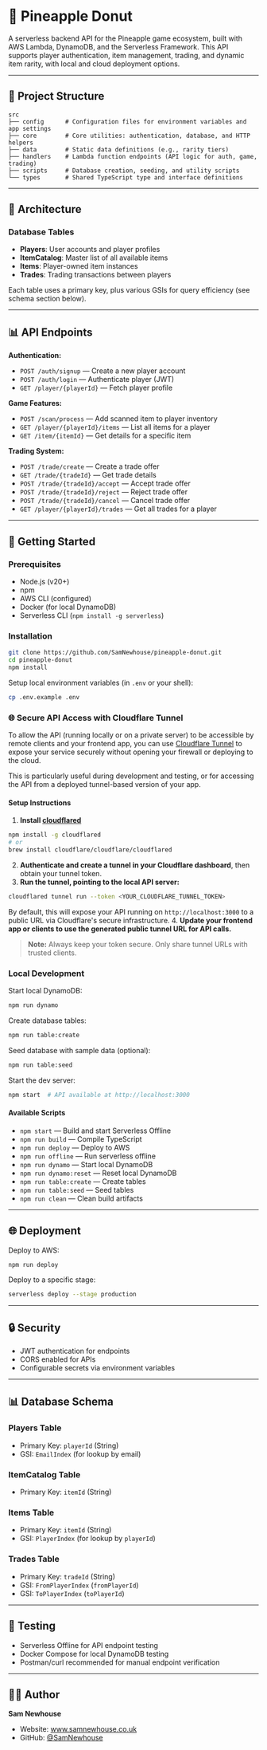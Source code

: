 # 🍩 Pineapple Donut

A serverless backend API for the Pineapple game ecosystem, built with AWS Lambda, DynamoDB, and the Serverless Framework. This API supports player authentication, item management, trading, and dynamic item rarity, with local and cloud deployment options.

---

## 📂 Project Structure

```
src
├── config      # Configuration files for environment variables and app settings
├── core        # Core utilities: authentication, database, and HTTP helpers
├── data        # Static data definitions (e.g., rarity tiers)
├── handlers    # Lambda function endpoints (API logic for auth, game, trading)
├── scripts     # Database creation, seeding, and utility scripts
└── types       # Shared TypeScript type and interface definitions
```

---

## 🔧 Architecture

### Database Tables

- **Players**: User accounts and player profiles
- **ItemCatalog**: Master list of all available items
- **Items**: Player-owned item instances
- **Trades**: Trading transactions between players

Each table uses a primary key, plus various GSIs for query efficiency (see schema section below).

---

## 📊 API Endpoints

**Authentication:**

- `POST /auth/signup` — Create a new player account
- `POST /auth/login` — Authenticate player (JWT)
- `GET /player/{playerId}` — Fetch player profile

**Game Features:**

- `POST /scan/process` — Add scanned item to player inventory
- `GET /player/{playerId}/items` — List all items for a player
- `GET /item/{itemId}` — Get details for a specific item

**Trading System:**

- `POST /trade/create` — Create a trade offer
- `GET /trade/{tradeId}` — Get trade details
- `POST /trade/{tradeId}/accept` — Accept trade offer
- `POST /trade/{tradeId}/reject` — Reject trade offer
- `POST /trade/{tradeId}/cancel` — Cancel trade offer
- `GET /player/{playerId}/trades` — Get all trades for a player

---

## 🚀 Getting Started

### Prerequisites

- Node.js (v20+)
- npm
- AWS CLI (configured)
- Docker (for local DynamoDB)
- Serverless CLI (`npm install -g serverless`)

### Installation

```bash
git clone https://github.com/SamNewhouse/pineapple-donut.git
cd pineapple-donut
npm install
```

Setup local environment variables (in `.env` or your shell):

```bash
cp .env.example .env
```

### 🌐 Secure API Access with Cloudflare Tunnel

To allow the API (running locally or on a private server) to be accessible by remote clients and your frontend app, you can use [Cloudflare Tunnel](https://developers.cloudflare.com/cloudflare-one/connections/connect-apps/) to expose your service securely without opening your firewall or deploying to the cloud.

This is particularly useful during development and testing, or for accessing the API from a deployed tunnel-based version of your app.

#### Setup Instructions

1. **Install [cloudflared](https://developers.cloudflare.com/cloudflare-one/connections/connect-apps/install-and-setup/)**

```bash
npm install -g cloudflared
# or
brew install cloudflare/cloudflare/cloudflared
```

2. **Authenticate and create a tunnel in your Cloudflare dashboard**, then obtain your tunnel token.
3. **Run the tunnel, pointing to the local API server:**

```bash
cloudflared tunnel run --token <YOUR_CLOUDFLARE_TUNNEL_TOKEN>
```

By default, this will expose your API running on `http://localhost:3000` to a public URL via Cloudflare's secure infrastructure.
4. **Update your frontend app or clients to use the generated public tunnel URL for API calls.**

> **Note:**
> Always keep your token secure. Only share tunnel URLs with trusted clients.

### Local Development

Start local DynamoDB:

```bash
npm run dynamo
```

Create database tables:

```bash
npm run table:create
```

Seed database with sample data (optional):

```bash
npm run table:seed
```

Start the dev server:

```bash
npm start  # API available at http://localhost:3000
```

#### Available Scripts

- `npm start` — Build and start Serverless Offline
- `npm run build` — Compile TypeScript
- `npm run deploy` — Deploy to AWS
- `npm run offline` — Run serverless offline
- `npm run dynamo` — Start local DynamoDB
- `npm run dynamo:reset` — Reset local DynamoDB
- `npm run table:create` — Create tables
- `npm run table:seed` — Seed tables
- `npm run clean` — Clean build artifacts

---

## 🌐 Deployment

Deploy to AWS:

```bash
npm run deploy
```

Deploy to a specific stage:

```bash
serverless deploy --stage production
```

---

## 🔒 Security

- JWT authentication for endpoints
- CORS enabled for APIs
- Configurable secrets via environment variables

---

## 📊 Database Schema

### Players Table

- Primary Key: `playerId` (String)
- GSI: `EmailIndex` (for lookup by email)

### ItemCatalog Table

- Primary Key: `itemId` (String)

### Items Table

- Primary Key: `itemId` (String)
- GSI: `PlayerIndex` (for lookup by `playerId`)

### Trades Table

- Primary Key: `tradeId` (String)
- GSI: `FromPlayerIndex` (`fromPlayerId`)
- GSI: `ToPlayerIndex` (`toPlayerId`)

---

## 🧪 Testing

- Serverless Offline for API endpoint testing
- Docker Compose for local DynamoDB testing
- Postman/curl recommended for manual endpoint verification

---

## 👨‍💻 Author

**Sam Newhouse**

- Website: www.samnewhouse.co.uk
- GitHub: [@SamNewhouse](https://github.com/SamNewhouse)
